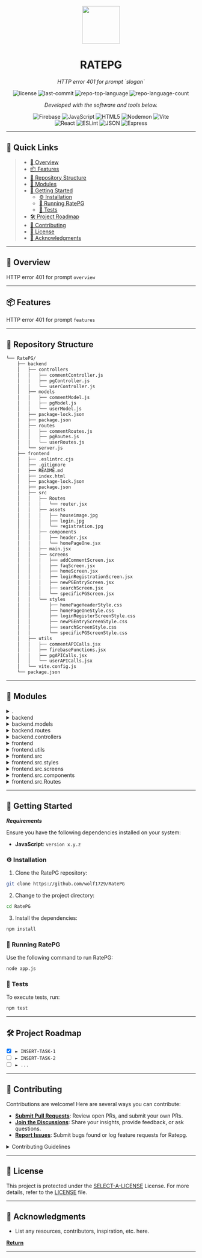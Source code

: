 <p align="center">
  <img src="https://img.icons8.com/external-tal-revivo-regular-tal-revivo/96/external-readme-is-a-easy-to-build-a-developer-hub-that-adapts-to-the-user-logo-regular-tal-revivo.png" width="100" />
</p>
<p align="center">
    <h1 align="center">RATEPG</h1>
</p>
<p align="center">
    <em>HTTP error 401 for prompt `slogan`</em>
</p>
<p align="center">
	<img src="https://img.shields.io/github/license/wolf1729/RatePG?style=flat&color=0080ff" alt="license">
	<img src="https://img.shields.io/github/last-commit/wolf1729/RatePG?style=flat&logo=git&logoColor=white&color=0080ff" alt="last-commit">
	<img src="https://img.shields.io/github/languages/top/wolf1729/RatePG?style=flat&color=0080ff" alt="repo-top-language">
	<img src="https://img.shields.io/github/languages/count/wolf1729/RatePG?style=flat&color=0080ff" alt="repo-language-count">
<p>
<p align="center">
		<em>Developed with the software and tools below.</em>
</p>
<p align="center">
	<img src="https://img.shields.io/badge/Firebase-FFCA28.svg?style=flat&logo=Firebase&logoColor=black" alt="Firebase">
	<img src="https://img.shields.io/badge/JavaScript-F7DF1E.svg?style=flat&logo=JavaScript&logoColor=black" alt="JavaScript">
	<img src="https://img.shields.io/badge/HTML5-E34F26.svg?style=flat&logo=HTML5&logoColor=white" alt="HTML5">
	<img src="https://img.shields.io/badge/Nodemon-76D04B.svg?style=flat&logo=Nodemon&logoColor=white" alt="Nodemon">
	<img src="https://img.shields.io/badge/Vite-646CFF.svg?style=flat&logo=Vite&logoColor=white" alt="Vite">
	<br>
	<img src="https://img.shields.io/badge/React-61DAFB.svg?style=flat&logo=React&logoColor=black" alt="React">
	<img src="https://img.shields.io/badge/ESLint-4B32C3.svg?style=flat&logo=ESLint&logoColor=white" alt="ESLint">
	<img src="https://img.shields.io/badge/JSON-000000.svg?style=flat&logo=JSON&logoColor=white" alt="JSON">
	<img src="https://img.shields.io/badge/Express-000000.svg?style=flat&logo=Express&logoColor=white" alt="Express">
</p>
<hr>

## 🔗 Quick Links

> - [📍 Overview](#-overview)
> - [📦 Features](#-features)
> - [📂 Repository Structure](#-repository-structure)
> - [🧩 Modules](#-modules)
> - [🚀 Getting Started](#-getting-started)
>   - [⚙️ Installation](#️-installation)
>   - [🤖 Running RatePG](#-running-RatePG)
>   - [🧪 Tests](#-tests)
> - [🛠 Project Roadmap](#-project-roadmap)
> - [🤝 Contributing](#-contributing)
> - [📄 License](#-license)
> - [👏 Acknowledgments](#-acknowledgments)

---

## 📍 Overview

HTTP error 401 for prompt `overview`

---

## 📦 Features

HTTP error 401 for prompt `features`

---

## 📂 Repository Structure

```sh
└── RatePG/
    ├── backend
    │   ├── controllers
    │   │   ├── commentController.js
    │   │   ├── pgController.js
    │   │   └── userController.js
    │   ├── models
    │   │   ├── commentModel.js
    │   │   ├── pgModel.js
    │   │   └── userModel.js
    │   ├── package-lock.json
    │   ├── package.json
    │   ├── routes
    │   │   ├── commentRoutes.js
    │   │   ├── pgRoutes.js
    │   │   └── userRoutes.js
    │   └── server.js
    ├── frontend
    │   ├── .eslintrc.cjs
    │   ├── .gitignore
    │   ├── README.md
    │   ├── index.html
    │   ├── package-lock.json
    │   ├── package.json
    │   ├── src
    │   │   ├── Routes
    │   │   │   └── router.jsx
    │   │   ├── assets
    │   │   │   ├── houseimage.jpg
    │   │   │   ├── login.jpg
    │   │   │   └── registration.jpg
    │   │   ├── components
    │   │   │   ├── header.jsx
    │   │   │   └── homePageOne.jsx
    │   │   ├── main.jsx
    │   │   ├── screens
    │   │   │   ├── addCommentScreen.jsx
    │   │   │   ├── faqScreen.jsx
    │   │   │   ├── homeScreen.jsx
    │   │   │   ├── loginRegistrationScreen.jsx
    │   │   │   ├── newPGEntryScreen.jsx
    │   │   │   ├── searchScreen.jsx
    │   │   │   └── specificPGScreen.jsx
    │   │   └── styles
    │   │       ├── homePageHeaderStyle.css
    │   │       ├── homePageOneStyle.css
    │   │       ├── loginRegisterScreenStyle.css
    │   │       ├── newPGEntryScreenStyle.css
    │   │       ├── searchScreenStyle.css
    │   │       └── specificPGScreenStyle.css
    │   ├── utils
    │   │   ├── commentAPICalls.jsx
    │   │   ├── firebaseFunctions.jsx
    │   │   ├── pgAPICalls.jsx
    │   │   └── userAPICalls.jsx
    │   └── vite.config.js
    └── package.json
```

---

## 🧩 Modules

<details closed><summary>.</summary>

| File                                                                        | Summary                                  |
| ---                                                                         | ---                                      |
| [package.json](https://github.com/wolf1729/RatePG/blob/master/package.json) | HTTP error 401 for prompt `package.json` |

</details>

<details closed><summary>backend</summary>

| File                                                                                          | Summary                                               |
| ---                                                                                           | ---                                                   |
| [server.js](https://github.com/wolf1729/RatePG/blob/master/backend/server.js)                 | HTTP error 401 for prompt `backend/server.js`         |
| [package.json](https://github.com/wolf1729/RatePG/blob/master/backend/package.json)           | HTTP error 401 for prompt `backend/package.json`      |
| [package-lock.json](https://github.com/wolf1729/RatePG/blob/master/backend/package-lock.json) | HTTP error 401 for prompt `backend/package-lock.json` |

</details>

<details closed><summary>backend.models</summary>

| File                                                                                             | Summary                                                    |
| ---                                                                                              | ---                                                        |
| [commentModel.js](https://github.com/wolf1729/RatePG/blob/master/backend/models/commentModel.js) | HTTP error 401 for prompt `backend/models/commentModel.js` |
| [pgModel.js](https://github.com/wolf1729/RatePG/blob/master/backend/models/pgModel.js)           | HTTP error 401 for prompt `backend/models/pgModel.js`      |
| [userModel.js](https://github.com/wolf1729/RatePG/blob/master/backend/models/userModel.js)       | HTTP error 401 for prompt `backend/models/userModel.js`    |

</details>

<details closed><summary>backend.routes</summary>

| File                                                                                               | Summary                                                     |
| ---                                                                                                | ---                                                         |
| [pgRoutes.js](https://github.com/wolf1729/RatePG/blob/master/backend/routes/pgRoutes.js)           | HTTP error 401 for prompt `backend/routes/pgRoutes.js`      |
| [commentRoutes.js](https://github.com/wolf1729/RatePG/blob/master/backend/routes/commentRoutes.js) | HTTP error 401 for prompt `backend/routes/commentRoutes.js` |
| [userRoutes.js](https://github.com/wolf1729/RatePG/blob/master/backend/routes/userRoutes.js)       | HTTP error 401 for prompt `backend/routes/userRoutes.js`    |

</details>

<details closed><summary>backend.controllers</summary>

| File                                                                                                            | Summary                                                              |
| ---                                                                                                             | ---                                                                  |
| [pgController.js](https://github.com/wolf1729/RatePG/blob/master/backend/controllers/pgController.js)           | HTTP error 401 for prompt `backend/controllers/pgController.js`      |
| [commentController.js](https://github.com/wolf1729/RatePG/blob/master/backend/controllers/commentController.js) | HTTP error 401 for prompt `backend/controllers/commentController.js` |
| [userController.js](https://github.com/wolf1729/RatePG/blob/master/backend/controllers/userController.js)       | HTTP error 401 for prompt `backend/controllers/userController.js`    |

</details>

<details closed><summary>frontend</summary>

| File                                                                                           | Summary                                                |
| ---                                                                                            | ---                                                    |
| [index.html](https://github.com/wolf1729/RatePG/blob/master/frontend/index.html)               | HTTP error 401 for prompt `frontend/index.html`        |
| [vite.config.js](https://github.com/wolf1729/RatePG/blob/master/frontend/vite.config.js)       | HTTP error 401 for prompt `frontend/vite.config.js`    |
| [package.json](https://github.com/wolf1729/RatePG/blob/master/frontend/package.json)           | HTTP error 401 for prompt `frontend/package.json`      |
| [.eslintrc.cjs](https://github.com/wolf1729/RatePG/blob/master/frontend/.eslintrc.cjs)         | HTTP error 401 for prompt `frontend/.eslintrc.cjs`     |
| [package-lock.json](https://github.com/wolf1729/RatePG/blob/master/frontend/package-lock.json) | HTTP error 401 for prompt `frontend/package-lock.json` |

</details>

<details closed><summary>frontend.utils</summary>

| File                                                                                                         | Summary                                                          |
| ---                                                                                                          | ---                                                              |
| [firebaseFunctions.jsx](https://github.com/wolf1729/RatePG/blob/master/frontend/utils/firebaseFunctions.jsx) | HTTP error 401 for prompt `frontend/utils/firebaseFunctions.jsx` |
| [pgAPICalls.jsx](https://github.com/wolf1729/RatePG/blob/master/frontend/utils/pgAPICalls.jsx)               | HTTP error 401 for prompt `frontend/utils/pgAPICalls.jsx`        |
| [commentAPICalls.jsx](https://github.com/wolf1729/RatePG/blob/master/frontend/utils/commentAPICalls.jsx)     | HTTP error 401 for prompt `frontend/utils/commentAPICalls.jsx`   |
| [userAPICalls.jsx](https://github.com/wolf1729/RatePG/blob/master/frontend/utils/userAPICalls.jsx)           | HTTP error 401 for prompt `frontend/utils/userAPICalls.jsx`      |

</details>

<details closed><summary>frontend.src</summary>

| File                                                                             | Summary                                           |
| ---                                                                              | ---                                               |
| [main.jsx](https://github.com/wolf1729/RatePG/blob/master/frontend/src/main.jsx) | HTTP error 401 for prompt `frontend/src/main.jsx` |

</details>

<details closed><summary>frontend.src.styles</summary>

| File                                                                                                                            | Summary                                                                      |
| ---                                                                                                                             | ---                                                                          |
| [specificPGScreenStyle.css](https://github.com/wolf1729/RatePG/blob/master/frontend/src/styles/specificPGScreenStyle.css)       | HTTP error 401 for prompt `frontend/src/styles/specificPGScreenStyle.css`    |
| [homePageHeaderStyle.css](https://github.com/wolf1729/RatePG/blob/master/frontend/src/styles/homePageHeaderStyle.css)           | HTTP error 401 for prompt `frontend/src/styles/homePageHeaderStyle.css`      |
| [newPGEntryScreenStyle.css](https://github.com/wolf1729/RatePG/blob/master/frontend/src/styles/newPGEntryScreenStyle.css)       | HTTP error 401 for prompt `frontend/src/styles/newPGEntryScreenStyle.css`    |
| [homePageOneStyle.css](https://github.com/wolf1729/RatePG/blob/master/frontend/src/styles/homePageOneStyle.css)                 | HTTP error 401 for prompt `frontend/src/styles/homePageOneStyle.css`         |
| [searchScreenStyle.css](https://github.com/wolf1729/RatePG/blob/master/frontend/src/styles/searchScreenStyle.css)               | HTTP error 401 for prompt `frontend/src/styles/searchScreenStyle.css`        |
| [loginRegisterScreenStyle.css](https://github.com/wolf1729/RatePG/blob/master/frontend/src/styles/loginRegisterScreenStyle.css) | HTTP error 401 for prompt `frontend/src/styles/loginRegisterScreenStyle.css` |

</details>

<details closed><summary>frontend.src.screens</summary>

| File                                                                                                                           | Summary                                                                      |
| ---                                                                                                                            | ---                                                                          |
| [searchScreen.jsx](https://github.com/wolf1729/RatePG/blob/master/frontend/src/screens/searchScreen.jsx)                       | HTTP error 401 for prompt `frontend/src/screens/searchScreen.jsx`            |
| [newPGEntryScreen.jsx](https://github.com/wolf1729/RatePG/blob/master/frontend/src/screens/newPGEntryScreen.jsx)               | HTTP error 401 for prompt `frontend/src/screens/newPGEntryScreen.jsx`        |
| [loginRegistrationScreen.jsx](https://github.com/wolf1729/RatePG/blob/master/frontend/src/screens/loginRegistrationScreen.jsx) | HTTP error 401 for prompt `frontend/src/screens/loginRegistrationScreen.jsx` |
| [specificPGScreen.jsx](https://github.com/wolf1729/RatePG/blob/master/frontend/src/screens/specificPGScreen.jsx)               | HTTP error 401 for prompt `frontend/src/screens/specificPGScreen.jsx`        |
| [faqScreen.jsx](https://github.com/wolf1729/RatePG/blob/master/frontend/src/screens/faqScreen.jsx)                             | HTTP error 401 for prompt `frontend/src/screens/faqScreen.jsx`               |
| [homeScreen.jsx](https://github.com/wolf1729/RatePG/blob/master/frontend/src/screens/homeScreen.jsx)                           | HTTP error 401 for prompt `frontend/src/screens/homeScreen.jsx`              |
| [addCommentScreen.jsx](https://github.com/wolf1729/RatePG/blob/master/frontend/src/screens/addCommentScreen.jsx)               | HTTP error 401 for prompt `frontend/src/screens/addCommentScreen.jsx`        |

</details>

<details closed><summary>frontend.src.components</summary>

| File                                                                                                      | Summary                                                             |
| ---                                                                                                       | ---                                                                 |
| [header.jsx](https://github.com/wolf1729/RatePG/blob/master/frontend/src/components/header.jsx)           | HTTP error 401 for prompt `frontend/src/components/header.jsx`      |
| [homePageOne.jsx](https://github.com/wolf1729/RatePG/blob/master/frontend/src/components/homePageOne.jsx) | HTTP error 401 for prompt `frontend/src/components/homePageOne.jsx` |

</details>

<details closed><summary>frontend.src.Routes</summary>

| File                                                                                        | Summary                                                    |
| ---                                                                                         | ---                                                        |
| [router.jsx](https://github.com/wolf1729/RatePG/blob/master/frontend/src/Routes/router.jsx) | HTTP error 401 for prompt `frontend/src/Routes/router.jsx` |

</details>

---

## 🚀 Getting Started

***Requirements***

Ensure you have the following dependencies installed on your system:

* **JavaScript**: `version x.y.z`

### ⚙️ Installation

1. Clone the RatePG repository:

```sh
git clone https://github.com/wolf1729/RatePG
```

2. Change to the project directory:

```sh
cd RatePG
```

3. Install the dependencies:

```sh
npm install
```

### 🤖 Running RatePG

Use the following command to run RatePG:

```sh
node app.js
```

### 🧪 Tests

To execute tests, run:

```sh
npm test
```

---

## 🛠 Project Roadmap

- [X] `► INSERT-TASK-1`
- [ ] `► INSERT-TASK-2`
- [ ] `► ...`

---

## 🤝 Contributing

Contributions are welcome! Here are several ways you can contribute:

- **[Submit Pull Requests](https://github.com/wolf1729/RatePG/blob/main/CONTRIBUTING.md)**: Review open PRs, and submit your own PRs.
- **[Join the Discussions](https://github.com/wolf1729/RatePG/discussions)**: Share your insights, provide feedback, or ask questions.
- **[Report Issues](https://github.com/wolf1729/RatePG/issues)**: Submit bugs found or log feature requests for Ratepg.

<details closed>
    <summary>Contributing Guidelines</summary>

1. **Fork the Repository**: Start by forking the project repository to your GitHub account.
2. **Clone Locally**: Clone the forked repository to your local machine using a Git client.
   ```sh
   git clone https://github.com/wolf1729/RatePG
   ```
3. **Create a New Branch**: Always work on a new branch, giving it a descriptive name.
   ```sh
   git checkout -b new-feature-x
   ```
4. **Make Your Changes**: Develop and test your changes locally.
5. **Commit Your Changes**: Commit with a clear message describing your updates.
   ```sh
   git commit -m 'Implemented new feature x.'
   ```
6. **Push to GitHub**: Push the changes to your forked repository.
   ```sh
   git push origin new-feature-x
   ```
7. **Submit a Pull Request**: Create a PR against the original project repository. Clearly describe the changes and their motivations.

Once your PR is reviewed and approved, it will be merged into the main branch.

</details>

---

## 📄 License

This project is protected under the [SELECT-A-LICENSE](https://choosealicense.com/licenses) License. For more details, refer to the [LICENSE](https://choosealicense.com/licenses/) file.

---

## 👏 Acknowledgments

- List any resources, contributors, inspiration, etc. here.

[**Return**](#-quick-links)

---